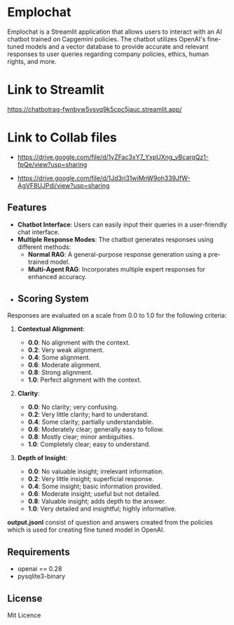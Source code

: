 # Emplochat

Emplochat is a Streamlit application that allows users to interact with an AI chatbot trained on Capgemini policies. The chatbot utilizes OpenAI's fine-tuned models and a vector database to provide accurate and relevant responses to user queries regarding company policies, ethics, human rights, and more. 

# Link to Streamlit

https://chatbotrag-fwnbyw5vsvq9k5cpc5jauc.streamlit.app/


# Link to Collab files

- https://drive.google.com/file/d/1yZFac3xY7_YxpUXng_vBcarqQz1-fpQe/view?usp=sharing

- https://drive.google.com/file/d/1Jd3ri31wiMnW9oh339JfW-AgVF8UJPdi/view?usp=sharing



## Features

- **Chatbot Interface**: Users can easily input their queries in a user-friendly chat interface.
- **Multiple Response Modes**: The chatbot generates responses using different methods:
  - **Normal RAG**: A general-purpose response generation using a pre-trained model.
  - **Multi-Agent RAG**: Incorporates multiple expert responses for enhanced accuracy.
- ## Scoring System

Responses are evaluated on a scale from 0.0 to 1.0 for the following criteria:

1. **Contextual Alignment**: 
   - **0.0**: No alignment with the context.
   - **0.2**: Very weak alignment.
   - **0.4**: Some alignment.
   - **0.6**: Moderate alignment.
   - **0.8**: Strong alignment.
   - **1.0**: Perfect alignment with the context.

2. **Clarity**:
   - **0.0**: No clarity; very confusing.
   - **0.2**: Very little clarity; hard to understand.
   - **0.4**: Some clarity; partially understandable.
   - **0.6**: Moderately clear; generally easy to follow.
   - **0.8**: Mostly clear; minor ambiguities.
   - **1.0**: Completely clear; easy to understand.

3. **Depth of Insight**:
   - **0.0**: No valuable insight; irrelevant information.
   - **0.2**: Very little insight; superficial response.
   - **0.4**: Some insight; basic information provided.
   - **0.6**: Moderate insight; useful but not detailed.
   - **0.8**: Valuable insight; adds depth to the answer.
   - **1.0**: Very detailed and insightful; highly informative.


**output.jsonl** consist of question and answers created from the policies which is used for creating fine tuned model in OpenAI.


## Requirements

- openai == 0.28
- pysqlite3-binary

## License
Mit Licence
